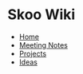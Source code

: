 # Skoo Wiki

* [Home](README.md)
* [Meeting Notes](meeting-notes.md)
* [Projects](projects/)
* [Ideas](ideas/)
